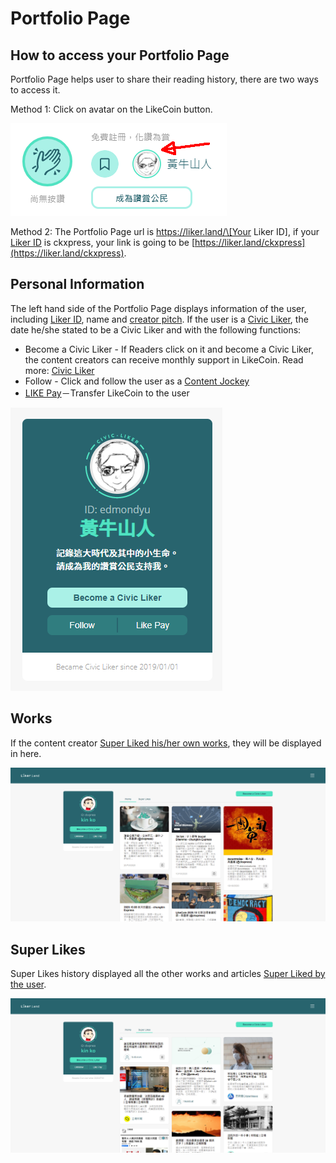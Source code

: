 # Portfolio Page

## How to access your Portfolio Page

Portfolio Page helps user to share their reading history, there are two ways to access it.

Method 1: Click on avatar on the LikeCoin button.

![](../../.gitbook/assets/super-like-reader-4.png)

Method 2: The Portfolio Page url is https://liker.land/\[Your Liker ID\], if your [Liker ID](https://docs.like.co/user-guide/liker-id) is ckxpress, your link is going to be [https://liker.land/ckxpress](https://liker.land/ckxpress). 

## Personal Information

The left hand side of the Portfolio Page displays information of the user, including [Liker ID](https://docs.like.co/user-guide/liker-id), name and [creator pitch](https://docs.like.co/user-guide/creator/creators-pitch). If the user is a [Civic Liker](https://docs.like.co/user-guide/civic-liker), the date he/she stated to be a Civic Liker and with the following functions:

* Become a Civic Liker - If Readers click on it and become a Civic Liker, the content creators can receive monthly support in LikeCoin. Read more: [Civic Liker](https://docs.like.co/user-guide/civic-liker) 
* Follow - Click and follow the user as a [Content Jockey](https://docs.like.co/user-guide/reader/superlike)
* [LIKE Pay](https://docs.like.co/user-guide/likecoin-token/like-pay)－Transfer LikeCoin to the user

![](../../.gitbook/assets/likerid-avatar-en.png)

## Works

If the content creator [Super Liked his/her own works](https://docs.like.co/user-guide/reader/superlike#zen-yang-can-yu), they will be displayed in here.

![](../../.gitbook/assets/portfolio-page-1-en.png)

## Super Likes

Super Likes history displayed all the other works and articles [Super Liked by the user](https://docs.like.co/user-guide/reader/superlike).

![](../../.gitbook/assets/portfolio-page-2-en%20%281%29.png)

